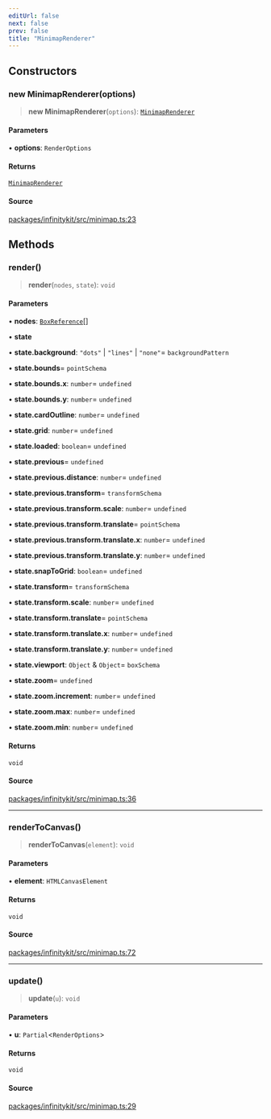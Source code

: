 ```yaml
---
editUrl: false
next: false
prev: false
title: "MinimapRenderer"
---
```


## Constructors

### new MinimapRenderer(options)

> **new MinimapRenderer**(`options`): [`MinimapRenderer`](MinimapRenderer.md)

#### Parameters

• **options**: `RenderOptions`

#### Returns

[`MinimapRenderer`](MinimapRenderer.md)

#### Source

[packages/infinitykit/src/minimap.ts:23](https://github.com/nodenogg-in/alpha-p2p/blob/2cff8cc/packages/infinitykit/src/minimap.ts#L23)

## Methods

### render()

> **render**(`nodes`, `state`): `void`

#### Parameters

• **nodes**: [`BoxReference`](../type-aliases/BoxReference.md)[]

• **state**

• **state\.background**: `"dots"` \| `"lines"` \| `"none"`= `backgroundPattern`

• **state\.bounds**= `pointSchema`

• **state\.bounds\.x**: `number`= `undefined`

• **state\.bounds\.y**: `number`= `undefined`

• **state\.cardOutline**: `number`= `undefined`

• **state\.grid**: `number`= `undefined`

• **state\.loaded**: `boolean`= `undefined`

• **state\.previous**= `undefined`

• **state\.previous\.distance**: `number`= `undefined`

• **state\.previous\.transform**= `transformSchema`

• **state\.previous\.transform\.scale**: `number`= `undefined`

• **state\.previous\.transform\.translate**= `pointSchema`

• **state\.previous\.transform\.translate\.x**: `number`= `undefined`

• **state\.previous\.transform\.translate\.y**: `number`= `undefined`

• **state\.snapToGrid**: `boolean`= `undefined`

• **state\.transform**= `transformSchema`

• **state\.transform\.scale**: `number`= `undefined`

• **state\.transform\.translate**= `pointSchema`

• **state\.transform\.translate\.x**: `number`= `undefined`

• **state\.transform\.translate\.y**: `number`= `undefined`

• **state\.viewport**: `Object` & `Object`= `boxSchema`

• **state\.zoom**= `undefined`

• **state\.zoom\.increment**: `number`= `undefined`

• **state\.zoom\.max**: `number`= `undefined`

• **state\.zoom\.min**: `number`= `undefined`

#### Returns

`void`

#### Source

[packages/infinitykit/src/minimap.ts:36](https://github.com/nodenogg-in/alpha-p2p/blob/2cff8cc/packages/infinitykit/src/minimap.ts#L36)

***

### renderToCanvas()

> **renderToCanvas**(`element`): `void`

#### Parameters

• **element**: `HTMLCanvasElement`

#### Returns

`void`

#### Source

[packages/infinitykit/src/minimap.ts:72](https://github.com/nodenogg-in/alpha-p2p/blob/2cff8cc/packages/infinitykit/src/minimap.ts#L72)

***

### update()

> **update**(`u`): `void`

#### Parameters

• **u**: `Partial`\<`RenderOptions`\>

#### Returns

`void`

#### Source

[packages/infinitykit/src/minimap.ts:29](https://github.com/nodenogg-in/alpha-p2p/blob/2cff8cc/packages/infinitykit/src/minimap.ts#L29)

